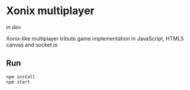 # Xonix multiplayer

*in dev*

Xonix-like multiplayer tribute game implementation in JavaScript, HTML5 canvas and socket.io

## Run
```
npm install
npm start
```